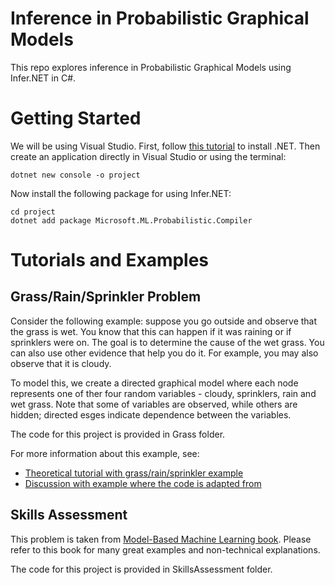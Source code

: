 # Inference in Probabilistic Graphical Models

This repo explores inference in Probabilistic Graphical Models using Infer.NET in C#.

# Getting Started

We will be using Visual Studio. First, follow [this tutorial](https://dotnet.microsoft.com/en-us/learn/dotnet/hello-world-tutorial/intro) to install .NET.
Then create an application directly in Visual Studio or using the terminal:

``` 
dotnet new console -o project
``` 

Now install the following package for using Infer.NET:
``` 
cd project
dotnet add package Microsoft.ML.Probabilistic.Compiler
``` 

# Tutorials and Examples 

## Grass/Rain/Sprinkler Problem

Consider the following example: suppose you go outside and observe that the grass is wet. You know that this can happen if it was raining or if sprinklers were on. The goal is to determine the cause of the wet grass. You can also use other evidence that help you do it. For example, you may also observe that it is cloudy.

To model this, we create a directed graphical model where each node represents one of ther four random variables - cloudy, sprinklers, rain and wet grass. Note that some of variables are observed, while others are hidden; directed esges indicate dependence between the variables. 

The code for this project is provided in Grass folder. 

For more information about this example, see:
- [Theoretical tutorial with grass/rain/sprinkler example](https://www.cs.ubc.ca/~murphyk/Bayes/bnintro.html)
- [Discussion with example where the code is adapted from](https://social.microsoft.com/Forums/en-US/dcffcf8d-fb15-4236-98fd-9d4a5b19e03a/example-of-bayesian-network-migrated-from-communityresearchmicrosoftcom?forum=infer.net)

## Skills Assessment 

This problem is taken from [Model-Based Machine Learning book](https://mbmlbook.com/). Please refer to this book for many great examples and non-technical explanations. 

The code for this project is provided in SkillsAssessment folder.

  
